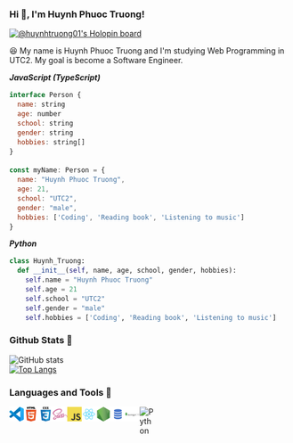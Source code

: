 ### Hi 👋, I'm Huynh Phuoc Truong!

[![@huynhtruong01's Holopin board](https://holopin.io/api/user/board?user=huynhtruong01)](https://holopin.io/@huynhtruong01)

😆 My name is Huynh Phuoc Truong and I'm studying Web Programming in UTC2. My goal is become a Software Engineer.

**_JavaScript (TypeScript)_**
```js
interface Person {
  name: string
  age: number
  school: string
  gender: string
  hobbies: string[]
}

const myName: Person = {
  name: "Huynh Phuoc Truong",
  age: 21,
  school: "UTC2",
  gender: "male",
  hobbies: ['Coding', 'Reading book', 'Listening to music']
}
```

**_Python_**
```py
class Huynh_Truong:
  def __init__(self, name, age, school, gender, hobbies):
    self.name = "Huynh Phuoc Truong"
    self.age = 21
    self.school = "UTC2"
    self.gender = "male"
    self.hobbies = ['Coding', 'Reading book', 'Listening to music']
```

### Github Stats 🤗

![GitHub stats](https://github-readme-stats.vercel.app/api/top-langs/?username=huynhtruong01&theme=tokyonight&layout=&langs_count=4)
<br/>
[![Top Langs](https://github-readme-stats.vercel.app/api/top-langs/?username=huynhtruong01&layout=compact&theme=radical)](https://github.com/anuraghazra/github-readme-stats)

### Languages and Tools 😤

<img align="left" alt="Visual Studio Code" width="26px" src="https://raw.githubusercontent.com/github/explore/80688e429a7d4ef2fca1e82350fe8e3517d3494d/topics/visual-studio-code/visual-studio-code.png" />
<img align="left" alt="HTML5" width="26px" src="https://raw.githubusercontent.com/github/explore/80688e429a7d4ef2fca1e82350fe8e3517d3494d/topics/html/html.png" />
<img align="left" alt="CSS3" width="26px" src="https://raw.githubusercontent.com/github/explore/80688e429a7d4ef2fca1e82350fe8e3517d3494d/topics/css/css.png" />
<img align="left" alt="Sass" width="26px" src="https://raw.githubusercontent.com/github/explore/80688e429a7d4ef2fca1e82350fe8e3517d3494d/topics/sass/sass.png" />
<img align="left" alt="JavaScript" width="26px" src="https://raw.githubusercontent.com/github/explore/80688e429a7d4ef2fca1e82350fe8e3517d3494d/topics/javascript/javascript.png" />
<img align="left" alt="React" width="26px" src="https://raw.githubusercontent.com/github/explore/80688e429a7d4ef2fca1e82350fe8e3517d3494d/topics/react/react.png" />
<img align="left" alt="Node.js" width="26px" src="https://raw.githubusercontent.com/github/explore/80688e429a7d4ef2fca1e82350fe8e3517d3494d/topics/nodejs/nodejs.png" />
<img align="left" alt="SQL" width="26px" src="https://raw.githubusercontent.com/github/explore/80688e429a7d4ef2fca1e82350fe8e3517d3494d/topics/sql/sql.png" />
<img align="left" alt="MongoDB" width="26px" src="https://raw.githubusercontent.com/github/explore/80688e429a7d4ef2fca1e82350fe8e3517d3494d/topics/mongodb/mongodb.png" />
<img align="left" alt="Python" width="26px" src="https://raw.githubusercontent.com/jmnote/z-icons/master/svg/python.svg" />
